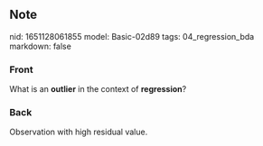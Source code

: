 ## Note
nid: 1651128061855
model: Basic-02d89
tags: 04_regression_bda
markdown: false

### Front
What is an <b>outlier</b> in the context of <b>regression</b>?

### Back
Observation with high residual value.
